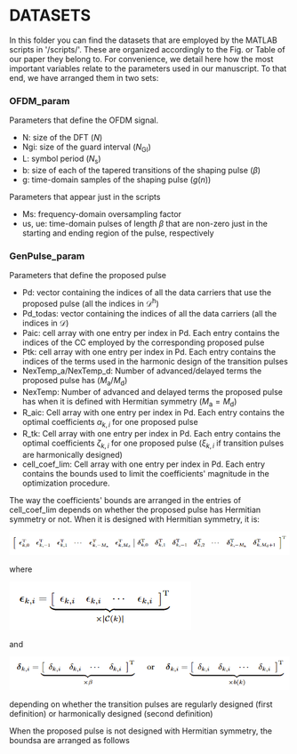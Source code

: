# DATASETS

In this folder you can find the datasets that are employed by the MATLAB scripts in '/scripts/'. These are organized accordingly to the Fig. or Table of our paper they belong to.
For convenience, we detail here how the most important variables relate to the parameters used in our manuscript. To that end, we have arranged them in two sets:

### OFDM_param
Parameters that define the OFDM signal.
- N: size of the DFT ($N$)
- Ngi: size of the guard interval ($N_{\textrm{GI}}$)
- L: symbol period ($N_{\textrm{s}}$)
- b: size of each of the tapered transitions of the shaping pulse ($\beta$)
- g: time-domain samples of the shaping pulse ($g(n)$)

Parameters that appear just in the scripts
- Ms: frequency-domain oversampling factor
- us, ue: time-domain pulses of length $\beta$ that are non-zero just in the starting and ending region of the pulse, respectively

### GenPulse_param
Parameters that define the proposed pulse
- Pd: vector containing the indices of all the data carriers that use the proposed pulse (all the indices in $\mathcal{D}^\textrm{h}$)
- Pd_todas: vector containing the indices of all the data carriers (all the indices in $\mathcal{D}$)
- Paic: cell array with one entry per index in Pd. Each entry contains the indices of the CC employed by the corresponding proposed pulse
- Ptk: cell array with one entry per index in Pd. Each entry contains the indices of the terms used in the harmonic design of the transition pulses
- NexTemp_a/NexTemp_d: Number of advanced/delayed terms the proposed pulse has ($M_{\textrm{a}}/M_{\textrm{d}}$)
- NexTemp: Number of advanced and delayed terms the proposed pulse has when it is defined with Hermitian symmetry ($M_{\textrm{a}}=M_{\textrm{d}}$)
- R_aic: Cell array with one entry per index in Pd. Each entry contains the optimal coefficients $\alpha_{k,i}$ for one proposed pulse
- R_tk: Cell array with one entry per index in Pd. Each entry contains the optimal coefficients $\zeta_{k,i}$ for one proposed pulse ($\xi_{k,i}$ if transition pulses are harmonically designed)
- cell_coef_lim: Cell array with one entry per index in Pd. Each entry contains the bounds used to limit the coefficients' magnitude in the optimization procedure.

The way the coefficients' bounds are arranged in the entries of cell_coef_lim depends on whether the proposed pulse has Hermitian symmetry or not. When it is designed with Hermitian symmetry, it is:

![alt text](https://github.com/JavierGimenezUMA/IEEE-OJ-COMS-2025/blob/main/data/Bounds_vector_Hermitian_pulse.PNG "Content of one of the entries of cell_coef_lim when the pulse has Hermitian symmetry")

where 

![alt text](https://github.com/JavierGimenezUMA/IEEE-OJ-COMS-2025/blob/main/data/Epsilon_vector.PNG "Definition for the epsilon vector of bounds")

and

![alt text](https://github.com/JavierGimenezUMA/IEEE-OJ-COMS-2025/blob/main/data/Delta_vector.PNG "Definition for the delta vector of bounds")

depending on whether the transition pulses are regularly designed (first definition) or harmonically designed (second definition)

When the proposed pulse is not designed with Hermitian symmetry, the boundsa are arranged as follows
